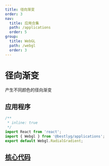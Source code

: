 ```yaml
---
title: 径向渐变
order: 3
nav:
  title: 应用合集
  path: /applications
  order: 5
group:
  title: WebGL
  path: /webgl
  order: 3
---
```


# 径向渐变

产生不同颜色的径向渐变

## 应用程序

```jsx
/**
 * inline: true
 */
import React from 'react';
import { Webgl } from '@bestlyg/applications';
export default Webgl.RadialGradient;
```

## [核心代码](https://gitee.com/bestlyg/bestlyg/tree/master/packages/applications/src/webgl/gradients/RadialGradient.tsx)
